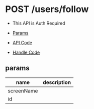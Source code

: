 # POST /users/follow

- This API is Auth Required

- [Params](#params)
- [API Code](/kyoppie/kyoppie-api/blob/master/src/endpoints/users/follow.js)
- [Handle Code](/kyoppie/kyoppie-api/blob/master/src/handlers/web/users/follow.js)

## params


name|description
---|---
screenName|
id|
